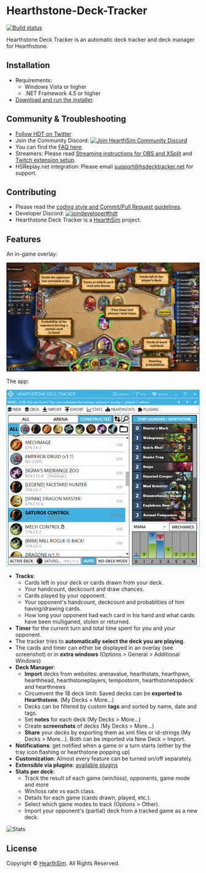 # Hearthstone-Deck-Tracker
[![Build status](https://ci.appveyor.com/api/projects/status/3wow545sjaq9ybji/branch/master?svg=true)](https://ci.appveyor.com/project/azeier/hearthstone-deck-tracker/branch/master)

Hearthstone Deck Tracker is an automatic deck tracker and deck manager for Hearthstone.

## Installation
- Requirements:
  - Windows Vista or higher
  - .NET Framework 4.5 or higher
- [Download and run the installer](https://hsdecktracker.net/download/).

## Community & Troubleshooting
- [Follow HDT on Twitter](https://twitter.com/hsdecktracker)
- Join the Community Discord: [![Join HearthSim Community Discord](https://discordapp.com/api/guilds/265636998700728321/widget.png)](https://discord.gg/hearthsim)
- You can find the [FAQ here](https://github.com/HearthSim/Hearthstone-Deck-Tracker/wiki/FAQ).
- Streamers: Please read [Streaming instructions for OBS and XSplit](https://github.com/HearthSim/Hearthstone-Deck-Tracker/wiki/Streaming-Instructions) and [Twitch extension setup](https://hsdecktracker.net/twitch/setup/).
- HSReplay.net integration: Please email <support@hsdecktracker.net> for support.

## Contributing
- Please read the [coding style and Commit/Pull Request guidelines](https://github.com/HearthSim/Hearthstone-Deck-Tracker/blob/master/CONTRIBUTING.md).
- Developer Discord: [![joindeveloper#hdt](https://discordapp.com/api/guilds/195326447118712832/widget.png)](https://discord.gg/hearthsim-devs)
- Hearthstone Deck Tracker is a [HearthSim](https://hearthsim.info) project.

## Features
An in-game overlay:

![Overlay](https://github.com/HearthSim/Hearthstone-Deck-Tracker/raw/master/raw-assets/readme/overlay.png "Overlay")

The app: 

![Tracker](https://github.com/HearthSim/Hearthstone-Deck-Tracker/raw/master/raw-assets/readme/hdt-ui.png "HDT UI")

- **Tracks**:
  - Cards left in your deck or cards drawn from your deck.
  - Your handcount, deckcount and draw chances.
  - Cards played by your opponent.
  - Your opponent's handcount, deckcount and probablities of him having/drawing cards.
  - How long your opponent had each card in his hand and what cards have been mulliganed, stolen or returned.  
- **Timer** for the current turn and total time spent for you and your opponent.  
- The tracker tries to **automatically select the deck you are playing**.  
- The cards and timer can either be displayed in an overlay (see screenshot) or in **extra windows** (Options > General > Additional Windows)  
- **Deck Manager**:
  - **Import** decks from websites: arenavalue, hearthstats, hearthpwn, hearthhead, hearthstoneplayers, tempostorm, hearthstonetopdeck and hearthnews  
  - Circumvent the 18 deck limit: Saved decks can be **exported to Hearthstone**. (My Decks > More...)
  - Decks can be filtered by custom **tags** and sorted by name, date and tags.  
  - Set **notes** for each deck (My Decks > More...)  
  - Create **screenshots** of decks (My Decks > More...)  
  - **Share** your decks by exporting them as xml files or id-strings (My Decks > More...). Both can be imported via New Deck > Import.  
- **Notifications**: get notified when a game or a turn starts (either by the tray icon flashing or hearthstone popping up)  
- **Customization**: Almost every feature can be turned on/off separately.
- **Extensible via plugins**: [available plugins](https://github.com/HearthSim/Hearthstone-Deck-Tracker/wiki/Available-Plugins)
- **Stats per deck**:
  - Track the result of each game (win/loss), opponents, game mode and more
  - Win/loss rate vs each class.
  - Details for each game (cards drawn, played, etc.).
  - Select which game modes to track (Options > Other).  
  - Import your opponent's (partial) deck from a tracked game as a new deck.

![Stats](https://i.imgur.com/Wke3Cuw.png "Deck stats")


## License

Copyright © [HearthSim](https://hearthsim.net). All Rights Reserved.
